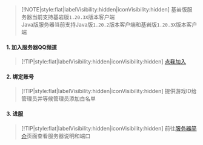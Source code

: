 > [!NOTE|style:flat|labelVisibility:hidden|iconVisibility:hidden] 
> 基岩版服务器当前支持基岩版`1.20.3X`版本客户端  
> Java版服务器当前支持Java版`1.20.2`版本客户端和基岩版`1.20.3X`版本客户端

#### 1. 加入服务器QQ频道
> [!TIP|style:flat|labelVisibility:hidden|iconVisibility:hidden]
[点我加入](https://pd.qq.com/s/azwsi6nic)

#### 2. 绑定账号

> [!TIP|style:flat|labelVisibility:hidden|iconVisibility:hidden]
提供游戏ID给管理员并等候管理员添加白名单

#### 3. 进服
> [!TIP|style:flat|labelVisibility:hidden|iconVisibility:hidden]
前往[服务器简介](servers/)页面查看服务器说明和端口
